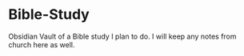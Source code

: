 # Bible-Study
Obsidian Vault of a Bible study I plan to do. I will keep any notes from church here as well.
